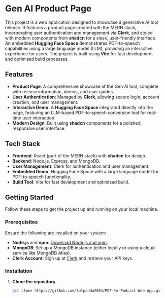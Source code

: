 # Gen AI Product Page

This project is a web application designed to showcase a generative AI tool release. It features a product page created with the MERN stack, incorporating user authentication and management via **Clerk**, and styled with modern components from **shadcn** for a sleek, user-friendly interface. An embedded **Hugging Face Space** demonstrates PDF-to-speech capabilities using a large language model (LLM), providing an interactive experience for users. The project is built using **Vite** for fast development and optimized build processes.

## Features

- **Product Page**: A comprehensive showcase of the Gen AI tool, complete with release information, demos, and user guides.
- **User Authentication**: Managed by **Clerk**, allowing secure login, account creation, and user management.
- **Interactive Demo**: A **Hugging Face Space** integrated directly into the page, featuring an LLM-based PDF-to-speech conversion tool for real-time user interaction.
- **Modern Design**: Built using **shadcn** components for a polished, responsive user interface.

## Tech Stack

- **Frontend**: React (part of the MERN stack) with **shadcn** for design.
- **Backend**: Node.js, Express, and MongoDB.
- **User Management**: Clerk for authentication and user management.
- **Embedded Demo**: Hugging Face Space with a large language model for PDF-to-speech functionality.
- **Build Tool**: Vite for fast development and optimized build.

## Getting Started

Follow these steps to get the project up and running on your local machine.

### Prerequisites

Ensure the following are installed on your system:
- **Node.js** and **npm**: [Download Node.js and npm](https://nodejs.org/).
- **MongoDB**: Set up a MongoDB instance (either locally or using a cloud service like MongoDB Atlas).
- **Clerk Account**: Sign up at [Clerk](https://clerk.dev/) and retrieve your API keys.

### Installation

1. **Clone the repository**:
   ```bash
   git clone https://github.com/lolpanda2004/PDF-to-Podcast-Web-App.git
